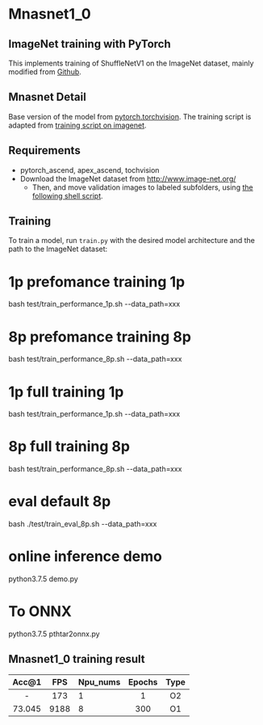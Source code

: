 # Mnasnet1_0

## ImageNet training with PyTorch

This implements training of ShuffleNetV1 on the ImageNet dataset, mainly modified from [Github](https://github.com/pytorch/examples/tree/master/imagenet).

## Mnasnet Detail

Base version of the model from [pytorch.torchvision](https://github.com/pytorch/vision/blob/master/torchvision/models/mnasnet.py).
The training script is adapted from [training script on imagenet](https://github.com/pytorch/examples/blob/master/imagenet/main.py).

## Requirements

- pytorch_ascend, apex_ascend, tochvision
- Download the ImageNet dataset from http://www.image-net.org/
    - Then, and move validation images to labeled subfolders, using [the following shell script](https://raw.githubusercontent.com/soumith/imagenetloader.torch/master/valprep.sh).

## Training

To train a model, run `train.py` with the desired model architecture and the path to the ImageNet dataset:

# 1p prefomance training 1p
bash test/train_performance_1p.sh  --data_path=xxx

# 8p prefomance training 8p
bash test/train_performance_8p.sh  --data_path=xxx

# 1p full training 1p
bash test/train_performance_1p.sh  --data_path=xxx

# 8p full training 8p
bash test/train_performance_8p.sh  --data_path=xxx

# eval default 8p
bash ./test/train_eval_8p.sh  --data_path=xxx

# online inference demo 
python3.7.5 demo.py

# To ONNX
python3.7.5 pthtar2onnx.py

## Mnasnet1_0 training result

| Acc@1    | FPS       | Npu_nums| Epochs   | Type     |
| :------: | :------:  | :------ | :------: | :------: |
| -        | 173       | 1       | 1        | O2       |
| 73.045   | 9188      | 8       | 300      | O1       |
